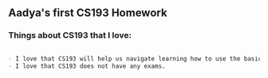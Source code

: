 ## Aadya's first CS193 Homework


### Things about CS193 that I love:


```markdown

- I love that CS193 will help us navigate learning how to use the basic tools that we need for our Computer SCience major.
- I love that CS193 does not have any exams. 


```

